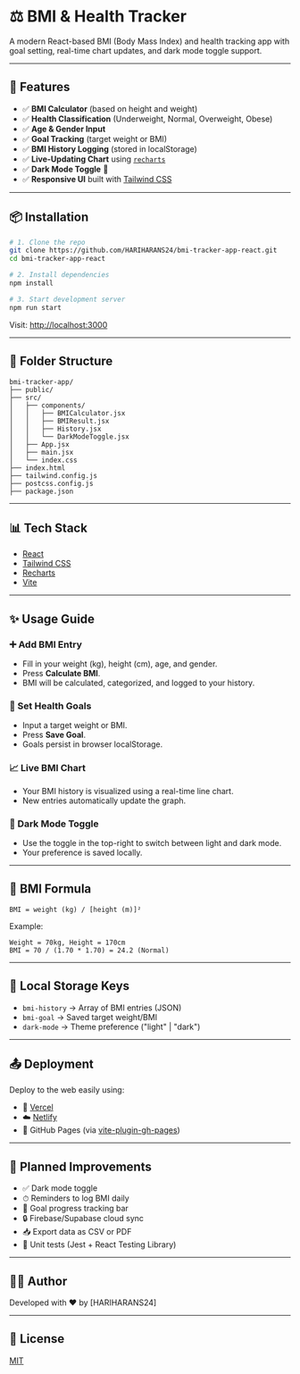 # ⚖️ BMI & Health Tracker

A modern React-based BMI (Body Mass Index) and health tracking app with goal setting, real-time chart updates, and dark mode toggle support. 

---
  
## 🚀 Features       
    
- ✅ **BMI Calculator** (based on height and weight)    
- ✅ **Health Classification** (Underweight, Normal, Overweight, Obese)     
- ✅ **Age & Gender Input**           
- ✅ **Goal Tracking** (target weight or BMI)      
- ✅ **BMI History Logging** (stored in localStorage)    
- ✅ **Live-Updating Chart** using [`recharts`](https://recharts.org/)     
- ✅ **Dark Mode Toggle** 🌙   
- ✅ **Responsive UI** built with [Tailwind CSS](https://tailwindcss.com/)  
 
---
 

## 📦 Installation

```bash
# 1. Clone the repo
git clone https://github.com/HARIHARANS24/bmi-tracker-app-react.git
cd bmi-tracker-app-react 

# 2. Install dependencies
npm install

# 3. Start development server
npm run start
```

Visit: [http://localhost:3000](http://localhost:3000)

---

## 📁 Folder Structure

```
bmi-tracker-app/
├── public/
├── src/
│   ├── components/
│   │   ├── BMICalculator.jsx
│   │   ├── BMIResult.jsx
│   │   ├── History.jsx
│   │   └── DarkModeToggle.jsx
│   ├── App.jsx
│   ├── main.jsx
│   └── index.css
├── index.html
├── tailwind.config.js
├── postcss.config.js
├── package.json
```

---

## 📊 Tech Stack

- [React](https://reactjs.org/)
- [Tailwind CSS](https://tailwindcss.com/)
- [Recharts](https://recharts.org/)
- [Vite](https://vitejs.dev/)

---

## ✨ Usage Guide

### ➕ Add BMI Entry
- Fill in your weight (kg), height (cm), age, and gender.
- Press **Calculate BMI**.
- BMI will be calculated, categorized, and logged to your history.

### 🎯 Set Health Goals
- Input a target weight or BMI.
- Press **Save Goal**.
- Goals persist in browser localStorage.

### 📈 Live BMI Chart
- Your BMI history is visualized using a real-time line chart.
- New entries automatically update the graph.

### 🌙 Dark Mode Toggle
- Use the toggle in the top-right to switch between light and dark mode.
- Your preference is saved locally.

---

## 🧮 BMI Formula

```
BMI = weight (kg) / [height (m)]²
```

Example:
```
Weight = 70kg, Height = 170cm
BMI = 70 / (1.70 * 1.70) = 24.2 (Normal)
```

---

## 💾 Local Storage Keys

- `bmi-history` → Array of BMI entries (JSON)
- `bmi-goal` → Saved target weight/BMI
- `dark-mode` → Theme preference ("light" | "dark")

---

## 📤 Deployment

Deploy to the web easily using:

- 🔄 [Vercel](https://vercel.com/)
- ☁️ [Netlify](https://www.netlify.com/)
- 🧩 GitHub Pages (via [vite-plugin-gh-pages](https://www.npmjs.com/package/vite-plugin-gh-pages))

---

## 📅 Planned Improvements

- ✅ Dark mode toggle
- ⏱ Reminders to log BMI daily
- 🔔 Goal progress tracking bar
- 🔒 Firebase/Supabase cloud sync
- 📥 Export data as CSV or PDF
- 🧪 Unit tests (Jest + React Testing Library)

---

## 👨‍💻 Author

Developed with ❤️ by [HARIHARANS24]

---

## 📄 License

[MIT](LICENSE)

